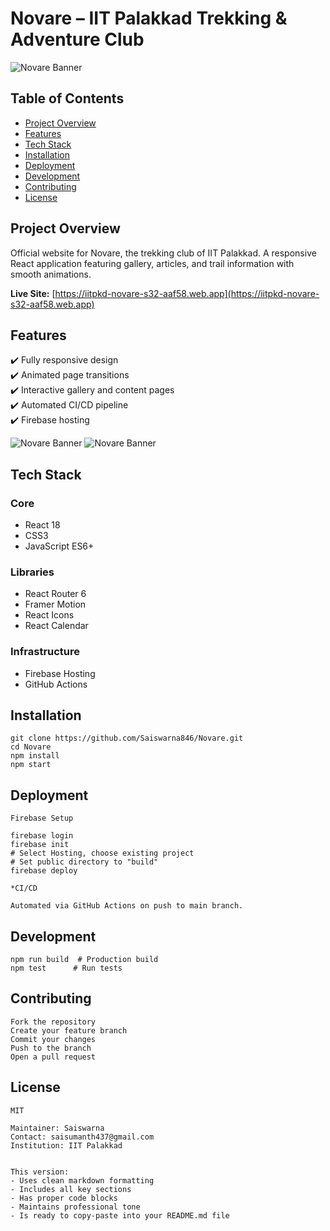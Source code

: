 # Novare – IIT Palakkad Trekking & Adventure Club

![Novare Banner](https://github.com/Saiswarna846/Novare/blob/923471838d13637ad675bec29ce3eba8eac0fe1b/readme_images/homepage.png)


## Table of Contents
- [Project Overview](#project-overview)
- [Features](#features)
- [Tech Stack](#tech-stack)
- [Installation](#installation)
- [Deployment](#deployment)
- [Development](#development)
- [Contributing](#contributing)
- [License](#license)

## Project Overview
Official website for Novare, the trekking club of IIT Palakkad. A responsive React application featuring gallery, articles, and trail information with smooth animations.

**Live Site:** [https://iitpkd-novare-s32-aaf58.web.app](https://iitpkd-novare-s32-aaf58.web.app)

## Features
✔️ Fully responsive design  
✔️ Animated page transitions  
✔️ Interactive gallery and content pages  
✔️ Automated CI/CD pipeline  
✔️ Firebase hosting  


![Novare Banner](https://github.com/Saiswarna846/Novare/blob/923471838d13637ad675bec29ce3eba8eac0fe1b/readme_images/Trails.png)
![Novare Banner](https://github.com/Saiswarna846/Novare/blob/923471838d13637ad675bec29ce3eba8eac0fe1b/readme_images/Trailcontent.png)

## Tech Stack
### Core
- React 18
- CSS3
- JavaScript ES6+

### Libraries
- React Router 6
- Framer Motion
- React Icons
- React Calendar

### Infrastructure
- Firebase Hosting
- GitHub Actions

## Installation
```
git clone https://github.com/Saiswarna846/Novare.git
cd Novare
npm install
npm start
```

## Deployment
```
Firebase Setup

firebase login
firebase init
# Select Hosting, choose existing project
# Set public directory to "build"
firebase deploy

*CI/CD

Automated via GitHub Actions on push to main branch.
```
## Development

```
npm run build  # Production build
npm test      # Run tests
```
## Contributing


```
Fork the repository
Create your feature branch
Commit your changes
Push to the branch
Open a pull request
```

## License


```
MIT

Maintainer: Saiswarna
Contact: saisumanth437@gmail.com
Institution: IIT Palakkad


This version:
- Uses clean markdown formatting
- Includes all key sections
- Has proper code blocks
- Maintains professional tone
- Is ready to copy-paste into your README.md file
```
